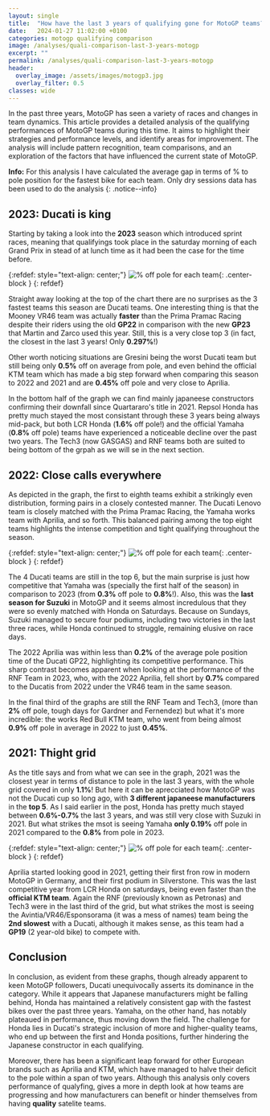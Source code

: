 ```yaml
---
layout: single
title:  "How have the last 3 years of qualifying gone for MotoGP teams?"
date:   2024-01-27 11:02:00 +0100
categories: motogp qualifying comparison
image: /analyses/quali-comparison-last-3-years-motogp
excerpt: ""
permalink: /analyses/quali-comparison-last-3-years-motogp
header:
  overlay_image: /assets/images/motogp3.jpg
  overlay_filter: 0.5 
classes: wide
---
```


In the past three years, MotoGP has seen a variety of races and changes in team dynamics. This article provides a detailed analysis of the qualifying performances of MotoGP teams during this time. It aims to highlight their strategies and performance levels, and identify areas for improvement. The analysis will include pattern recognition, team comparisons, and an exploration of the factors that have influenced the current state of MotoGP.

**Info:** For this analysis I have calculated the average gap in terms of % to pole position for the fastest bike for each team. Only dry sessions data has been used to do the analysis
{: .notice--info}

## 2023: Ducati is king

Starting by taking a look into the **2023** season which introduced sprint races, meaning that qualifyings took place in the saturday morning of each Grand Prix in stead of at lunch time as it had been the case for the time before.

{:refdef: style="text-align: center;"}
![% off pole for each team]({{site.baseurl}}/assets/images/2023qualiTeams.png){: .center-block }
{: refdef}

Straight away looking at the top of the chart there are no surprises as the 3 fastest teams this season are Ducati teams. One interesting thing is that the Mooney VR46 team was actually **faster** than the Prima Pramac Racing despite their riders using the old **GP22** in comparison with the new **GP23** that Martin and Zarco used this year. Still, this is a very close top 3 (in fact, the closest in the last 3 years! Only **0.297%**!)

Other worth noticing situations are Gresini being the worst Ducati team but still being only **0.5%** off on average from pole, and even behind the official KTM team which has made a big step forward when comparing this season to 2022 and 2021 and are **0.45%** off pole and very close to Aprilia.

In the bottom half of the graph we can find mainly japaneese constructors confirming their downfall since Quartararo's title in 2021. Repsol Honda has pretty much stayed the most consistant through these 3 years being always mid-pack, but both LCR Honda (**1.6%** off pole!) and the official Yamaha (**0.8%** off pole) teams have experienced a noticeable decline over the past two years. The Tech3 (now GASGAS) and RNF teams both are suited to being bottom of the grpah as we will se in the next section.

## 2022: Close calls everywhere

As depicted in the graph, the first to eighth teams exhibit a strikingly even distribution, forming pairs in a closely contested manner. The Ducati Lenovo team is closely matched with the Prima Pramac Racing, the Yamaha works team with Aprilia, and so forth. This balanced pairing among the top eight teams highlights the intense competition and tight qualifying throughout the season.

{:refdef: style="text-align: center;"}
![% off pole for each team]({{site.baseurl}}/assets/images/2022qualiTeams.png){: .center-block }
{: refdef}

The 4 Ducati teams are still in the top 6, but the main surprise is just how competitive that Yamaha was (specially the first half of the season) in comparison to 2023 (from **0.3%** off pole to **0.8%**!). Also, this was the **last season for Suzuki** in MotoGP and it seems almost incredulous that they were so evenly matched with Honda on Saturdays. Because on Sundays, Suzuki managed to secure four podiums, including two victories in the last three races, while Honda continued to struggle, remaining elusive on race days.

The 2022 Aprilia was within less than **0.2%** of the average pole position time of the Ducati GP22, highlighting its competitive performance. This sharp contrast becomes apparent when looking at the performance of the RNF Team in 2023, who, with the 2022 Aprilia, fell short by **0.7%** compared to the Ducatis from 2022 under the VR46 team in the same season.

In the final third of the graphs are still the RNF Team and Tech3, (more than **2%** off pole, tough days for Gardner and Fernendez) but what it's more incredible: the works Red Bull KTM team, who went from being almost **0.9%** off pole in average in 2022 to just **0.45%**.


## 2021: Thight grid

As the title says and from what we can see in the graph, 2021 was the closest year in terms of distance to pole in the last 3 years, with the whole grid covered in only **1.1%**! But here it can be aprecciated how MotoGP was not the Ducati cup so long ago, with **3 different japaneese manufacturers** in the **top 5**. As I said earlier in the post, Honda has pretty much stayed between **0.6%-0.7%** the last 3 years, and was still very close with Suzuki in 2021. But what strikes the msot is seeing Yamaha **only 0.19%** off pole in 2021 compared to the **0.8%** from pole in 2023.

{:refdef: style="text-align: center;"}
![% off pole for each team]({{site.baseurl}}/assets/images/2021qualiTeams.png){: .center-block }
{: refdef}

Aprilia started looking good in 2021, getting their first fron row in modern MotoGP in Germany, and their first podium in Silverstone. This was the last competitive year from LCR Honda on saturdays, being even faster than the **official KTM team**. Again the RNF (previously known as Petronas) and Tech3 were in the last third of the grid, but what strikes the most is seeing the Avintia/VR46/Esponsorama (it was a mess of names) team being the **2nd slowest** with a Ducati, although it makes sense, as this team had a **GP19** (2 year-old bike) to compete with.

## Conclusion

In conclusion, as evident from these graphs, though already apparent to keen MotoGP followers, Ducati unequivocally asserts its dominance in the category. While it appears that Japanese manufacturers might be falling behind, Honda has maintained a relatively consistent gap with the fastest bikes over the past three years. Yamaha, on the other hand, has notably plateaued in performance, thus moving down the field. The challenge for Honda lies in Ducati's strategic inclusion of more and higher-quality teams, who end up between the first and Honda positions, further hindering the Japanese constructor in each qualifying.

Moreover, there has been a significant leap forward for other European brands such as Aprilia and KTM, which have managed to halve their deficit to the pole within a span of two years. Although this analysis only covers performance of qualyfing, gives a more in depth look at how teams are progressing and how manufacturers can benefit or hinder themselves from having **quality** satelite teams.